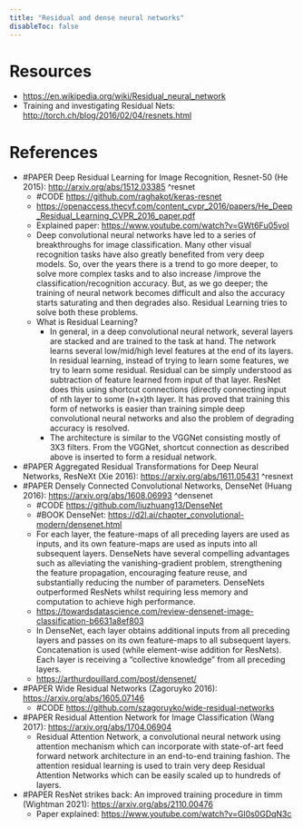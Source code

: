 ```yaml
---
title: "Residual and dense neural networks"
disableToc: false 
---
```


# Resources
- https://en.wikipedia.org/wiki/Residual_neural_network
- Training and investigating Residual Nets: http://torch.ch/blog/2016/02/04/resnets.html


# References
- #PAPER Deep Residual Learning for Image Recognition, Resnet-50 (He 2015): http://arxiv.org/abs/1512.03385 ^resnet
	- #CODE https://github.com/raghakot/keras-resnet
	- https://openaccess.thecvf.com/content_cvpr_2016/papers/He_Deep_Residual_Learning_CVPR_2016_paper.pdf
	- Explained paper: https://www.youtube.com/watch?v=GWt6Fu05voI
	- Deep convolutional neural networks have led to a series of breakthroughs for image classification. Many other visual recognition tasks have also greatly benefited from very deep models. So, over the years there is a trend to go more deeper, to solve more complex tasks and to also increase /improve the classification/recognition accuracy. But, as we go deeper; the training of neural network becomes difficult and also the accuracy starts saturating and then degrades also. Residual Learning tries to solve both these problems.
	- What is Residual Learning?
		- In general, in a deep convolutional neural network, several layers are stacked and are trained to the task at hand. The network learns several low/mid/high level features at the end of its layers. In residual learning, instead of trying to learn some features, we try to learn some residual. Residual can be simply understood as subtraction of feature learned from input of that layer. ResNet does this using shortcut connections (directly connecting input of nth layer to some (n+x)th layer. It has proved that training this form of networks is easier than training simple deep convolutional neural networks and also the problem of degrading accuracy is resolved.
		- The architecture is similar to the VGGNet consisting mostly of 3X3 filters. From the VGGNet, shortcut connection as described above is inserted to form a residual network.
- #PAPER Aggregated Residual Transformations for Deep Neural Networks, ResNeXt (Xie 2016): https://arxiv.org/abs/1611.05431 ^resnext
- #PAPER Densely Connected Convolutional Networks, DenseNet (Huang 2016): https://arxiv.org/abs/1608.06993 ^densenet
	- #CODE https://github.com/liuzhuang13/DenseNet
	- #BOOK DenseNet: https://d2l.ai/chapter_convolutional-modern/densenet.html
	- For each layer, the feature-maps of all preceding layers are used as inputs, and its own feature-maps are used as inputs into all subsequent layers. DenseNets have several compelling advantages such as alleviating the vanishing-gradient problem, strengthening the feature propagation, encouraging feature reuse, and substantially reducing the number of parameters. DenseNets outperformed ResNets whilst requiring less memory and computation to achieve high performance.
	- https://towardsdatascience.com/review-densenet-image-classification-b6631a8ef803
	- In DenseNet, each layer obtains additional inputs from all preceding layers and passes on its own feature-maps to all subsequent layers. Concatenation is used (while element-wise addition for ResNets). Each layer is receiving a “collective knowledge” from all preceding layers. 
	- https://arthurdouillard.com/post/densenet/
- #PAPER Wide Residual Networks (Zagoruyko 2016): https://arxiv.org/abs/1605.07146
	- #CODE https://github.com/szagoruyko/wide-residual-networks
- #PAPER Residual Attention Network for Image Classification (Wang 2017): https://arxiv.org/abs/1704.06904
	- Residual Attention Network, a convolutional neural network using attention mechanism which can incorporate with state-of-art feed forward network architecture in an end-to-end training fashion. The attention residual learning is used to train very deep Residual Attention Networks which can be easily scaled up to hundreds of layers.
- #PAPER ResNet strikes back: An improved training procedure in timm (Wightman 2021): https://arxiv.org/abs/2110.00476
	- Paper explained: https://www.youtube.com/watch?v=Gl0s0GDqN3c
